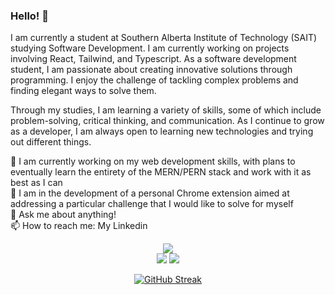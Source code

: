 ### Hello! 👋

I am currently a student at Southern Alberta Institute of Technology (SAIT) studying Software Development. I am currently working on projects involving React, Tailwind, and Typescript. As a software development student, I am passionate about creating innovative solutions through programming. I enjoy the challenge of tackling complex problems and finding elegant ways to solve them.

Through my studies, I am learning a variety of skills, some of which include problem-solving, critical thinking, and communication. As I continue to grow as a developer, I am always open to learning new technologies and trying out different things.

🌱 I am currently working on my web development skills, with plans to eventually learn the entirety of the MERN/PERN stack and work with it as best as I can <br>
🔭 I am in the development of a personal Chrome extension aimed at addressing a particular challenge that I would like to solve for myself <br>
💬 Ask me about anything! <br>
📫 How to reach me: My Linkedin <br>

<div class="row" align="center">
    
  ![](http://github-profile-summary-cards.vercel.app/api/cards/profile-details?username=Ever-QN&theme=github_dark)  
  ![](http://github-profile-summary-cards.vercel.app/api/cards/repos-per-language?username=Ever-QN&theme=github_dark)
  ![](http://github-profile-summary-cards.vercel.app/api/cards/most-commit-language?username=Ever-QN&theme=github_dark)
  
</div>

<div class="row" align="center">

  [![GitHub Streak](https://streak-stats.demolab.com?user=Ever-QN&theme=github-dark-blue)](https://git.io/streak-stats)
  
</div>
